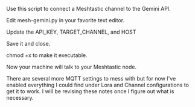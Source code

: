 Use this script to connect a Meshtastic channel to the Gemini API.

Edit mesh-gemini.py in your favorite text editor.

Update the API_KEY, TARGET_CHANNEL, and HOST

Save it and close.

chmod +x to make it executable.

Now your machine will talk to your Meshtastic node. 

There are several more MQTT settings to mess with but for now I've enabled everything I could find under Lora and Channel configurations to get it to work.
I will be revising these notes once I figure out what is necessary.
